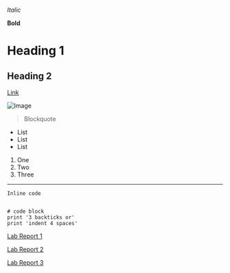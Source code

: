 *Italic*

**Bold**

# Heading 1

## Heading 2

[Link](https://images.fineartamerica.com/images/artworkimages/mediumlarge/3/capybara-cabernet-will-bullas.jpg)

![Image](https://images.fineartamerica.com/images/artworkimages/mediumlarge/3/capybara-cabernet-will-bullas.jpg)	

> Blockquote

* List
* List
* List

1. One
2. Two 
3. Three

---

`Inline code`

```

# code block
print '3 backticks or'
print 'indent 4 spaces'

```
[Lab Report 1](lab-report-1-week-2.html)

[Lab Report 2](lab-report-2-week-4.html)

[Lab Report 3](lab-report-3-week-6.html)

